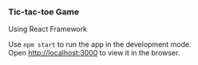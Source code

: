 ### Tic-tac-toe Game
Using React Framework

Use `npm start` to run the app in the development mode.<br>
Open [http://localhost:3000](http://localhost:3000) to view it in the browser.
